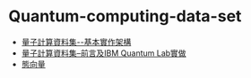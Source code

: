 # Quantum-computing-data-set



+ [量子計算資料集--基本實作架構](https://hackmd.io/@Proxyforfr4nk/H1I6T1FXn)
+ [量子計算資料集–前言及IBM Quantum Lab實做](https://hackmd.io/@Proxyforfr4nk/Bkdsh8YZ3)
+ [態向量](https://hackmd.io/@Proxyforfr4nk/HJFvPXBoj)
